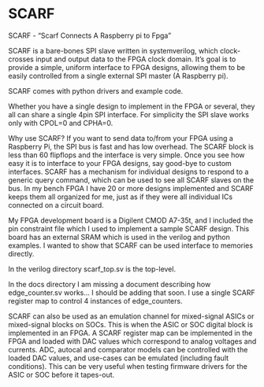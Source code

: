 # SCARF
SCARF - “Scarf Connects A Raspberry pi to Fpga”

SCARF is a bare-bones SPI slave written in systemverilog, which clock-crosses input and output data
to the FPGA clock domain. It’s goal is to provide a simple, uniform interface to FPGA designs,
allowing them to be easily controlled from a single external SPI master (A Raspberry pi).

SCARF comes with python drivers and example code.

Whether you have a single design to implement in the FPGA or several, they all can share a single 4pin
SPI interface. For simplicity the SPI slave works only with CPOL=0 and CPHA=0.

Why use SCARF? If you want to send data to/from your FPGA using a Raspberry Pi, the SPI bus is
fast and has low overhead. The SCARF block is less than 60 flipflops and the interface is very simple.
Once you see how easy it is to interface to your FPGA designs, say good-bye to custom interfaces.
SCARF has a mechanism for individual designs to respond to a generic query command, which can be
used to see all SCARF slaves on the bus. In my bench FPGA I have 20 or more designs implemented
and SCARF keeps them all organized for me, just as if they were all individual ICs connected on a
circuit board.

My FPGA development board is a Digilent CMOD A7-35t, and I included the pin constraint file which I used
to implement a sample SCARF design. This board has an external SRAM which is used in the verilog and python
examples. I wanted to show that SCARF can be used interface to memories directly.

In the verilog directory scarf_top.sv is the top-level.

In the docs directory I am missing a document describing how edge_counter.sv works... I should be adding
that soon. I use a single SCARF register map to control 4 instances of edge_counters.

SCARF can also be used as an emulation channel for mixed-signal ASICs or mixed-signal blocks on SOCs. This is 
when the ASIC or SOC digital block is implemented in an FPGA. A SCARF register map can be implemented in the FPGA
and loaded with DAC values which correspond to analog voltages and currents. ADC, autocal and comparator models can 
be controlled with the loaded DAC values, and use-cases can be emulated (including fault conditions). This can be 
very useful when testing firmware drivers for the ASIC or SOC before it tapes-out.
